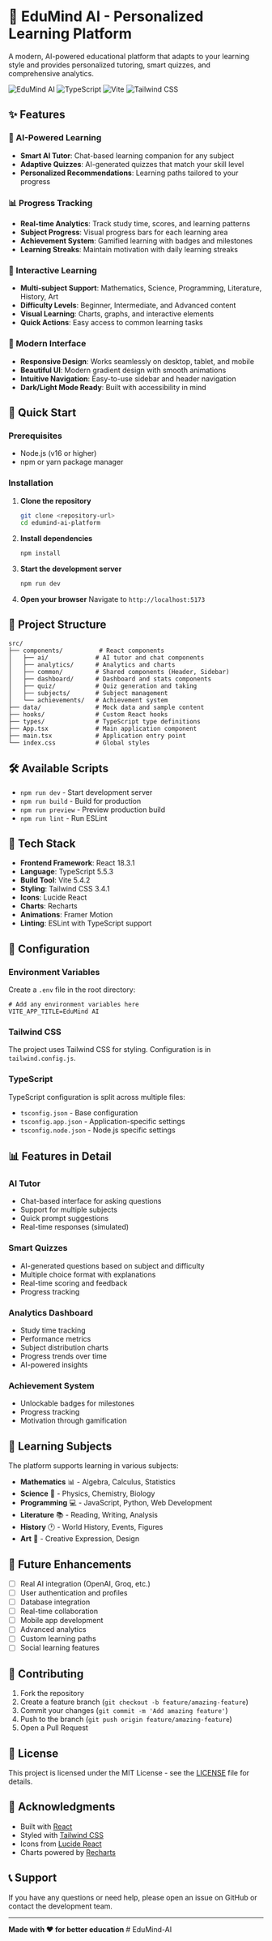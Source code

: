 # 🧠 EduMind AI - Personalized Learning Platform

A modern, AI-powered educational platform that adapts to your learning style and provides personalized tutoring, smart quizzes, and comprehensive analytics.

![EduMind AI](https://img.shields.io/badge/React-18.3.1-blue?logo=react)
![TypeScript](https://img.shields.io/badge/TypeScript-5.5.3-blue?logo=typescript)
![Vite](https://img.shields.io/badge/Vite-5.4.2-purple?logo=vite)
![Tailwind CSS](https://img.shields.io/badge/Tailwind-3.4.1-38B2AC?logo=tailwind-css)

## ✨ Features

### 🤖 AI-Powered Learning
- **Smart AI Tutor**: Chat-based learning companion for any subject
- **Adaptive Quizzes**: AI-generated quizzes that match your skill level
- **Personalized Recommendations**: Learning paths tailored to your progress

### 📊 Progress Tracking
- **Real-time Analytics**: Track study time, scores, and learning patterns
- **Subject Progress**: Visual progress bars for each learning area
- **Achievement System**: Gamified learning with badges and milestones
- **Learning Streaks**: Maintain motivation with daily learning streaks

### 🎯 Interactive Learning
- **Multi-subject Support**: Mathematics, Science, Programming, Literature, History, Art
- **Difficulty Levels**: Beginner, Intermediate, and Advanced content
- **Visual Learning**: Charts, graphs, and interactive elements
- **Quick Actions**: Easy access to common learning tasks

### 📱 Modern Interface
- **Responsive Design**: Works seamlessly on desktop, tablet, and mobile
- **Beautiful UI**: Modern gradient design with smooth animations
- **Intuitive Navigation**: Easy-to-use sidebar and header navigation
- **Dark/Light Mode Ready**: Built with accessibility in mind

## 🚀 Quick Start

### Prerequisites
- Node.js (v16 or higher)
- npm or yarn package manager

### Installation

1. **Clone the repository**
   ```bash
   git clone <repository-url>
   cd edumind-ai-platform
   ```

2. **Install dependencies**
   ```bash
   npm install
   ```

3. **Start the development server**
   ```bash
   npm run dev
   ```

4. **Open your browser**
   Navigate to `http://localhost:5173`

## 📁 Project Structure

```
src/
├── components/          # React components
│   ├── ai/             # AI tutor and chat components
│   ├── analytics/      # Analytics and charts
│   ├── common/         # Shared components (Header, Sidebar)
│   ├── dashboard/      # Dashboard and stats components
│   ├── quiz/           # Quiz generation and taking
│   ├── subjects/       # Subject management
│   └── achievements/   # Achievement system
├── data/               # Mock data and sample content
├── hooks/              # Custom React hooks
├── types/              # TypeScript type definitions
├── App.tsx             # Main application component
├── main.tsx            # Application entry point
└── index.css           # Global styles
```

## 🛠️ Available Scripts

- `npm run dev` - Start development server
- `npm run build` - Build for production
- `npm run preview` - Preview production build
- `npm run lint` - Run ESLint

## 🎨 Tech Stack

- **Frontend Framework**: React 18.3.1
- **Language**: TypeScript 5.5.3
- **Build Tool**: Vite 5.4.2
- **Styling**: Tailwind CSS 3.4.1
- **Icons**: Lucide React
- **Charts**: Recharts
- **Animations**: Framer Motion
- **Linting**: ESLint with TypeScript support

## 🔧 Configuration

### Environment Variables
Create a `.env` file in the root directory:

```env
# Add any environment variables here
VITE_APP_TITLE=EduMind AI
```

### Tailwind CSS
The project uses Tailwind CSS for styling. Configuration is in `tailwind.config.js`.

### TypeScript
TypeScript configuration is split across multiple files:
- `tsconfig.json` - Base configuration
- `tsconfig.app.json` - Application-specific settings
- `tsconfig.node.json` - Node.js specific settings

## 📊 Features in Detail

### AI Tutor
- Chat-based interface for asking questions
- Support for multiple subjects
- Quick prompt suggestions
- Real-time responses (simulated)

### Smart Quizzes
- AI-generated questions based on subject and difficulty
- Multiple choice format with explanations
- Real-time scoring and feedback
- Progress tracking

### Analytics Dashboard
- Study time tracking
- Performance metrics
- Subject distribution charts
- Progress trends over time
- AI-powered insights

### Achievement System
- Unlockable badges for milestones
- Progress tracking
- Motivation through gamification

## 🎯 Learning Subjects

The platform supports learning in various subjects:

- **Mathematics** 📊 - Algebra, Calculus, Statistics
- **Science** 🧪 - Physics, Chemistry, Biology
- **Programming** 💻 - JavaScript, Python, Web Development
- **Literature** 📚 - Reading, Writing, Analysis
- **History** 🕐 - World History, Events, Figures
- **Art** 🎨 - Creative Expression, Design

## 🔮 Future Enhancements

- [ ] Real AI integration (OpenAI, Groq, etc.)
- [ ] User authentication and profiles
- [ ] Database integration
- [ ] Real-time collaboration
- [ ] Mobile app development
- [ ] Advanced analytics
- [ ] Custom learning paths
- [ ] Social learning features

## 🤝 Contributing

1. Fork the repository
2. Create a feature branch (`git checkout -b feature/amazing-feature`)
3. Commit your changes (`git commit -m 'Add amazing feature'`)
4. Push to the branch (`git push origin feature/amazing-feature`)
5. Open a Pull Request

## 📝 License

This project is licensed under the MIT License - see the [LICENSE](LICENSE) file for details.

## 🙏 Acknowledgments

- Built with [React](https://reactjs.org/)
- Styled with [Tailwind CSS](https://tailwindcss.com/)
- Icons from [Lucide React](https://lucide.dev/)
- Charts powered by [Recharts](https://recharts.org/)

## 📞 Support

If you have any questions or need help, please open an issue on GitHub or contact the development team.

---

**Made with ❤️ for better education** #   E d u M i n d - A I  
 
